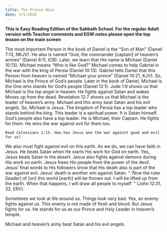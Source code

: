 ```yaml
---
title: The Prince Wins
date: 3/5/2020
---
```


 **This is Easy Reading Edition of the Sabbath School. For the regular Adult version with Teacher comments and EGW notes please open the top lesson on the main screen** 

The most important Person in the book of Daniel is the “Son of Man” (Daniel 7:13, NKJV). He also is named “God, the commander [captain] of heaven’s armies” (Daniel 8:11, ICB). Later, we learn that His name is Michael (Daniel 10:13). Michael means “Who is like God?” Michael comes to help Gabriel in the war with the king of Persia (Daniel 10:13). Gabriel tells Daniel that this Person from heaven is named “Michael your prince” (Daniel 10:21, KJV). So, Michael is the Prince of God’s people. Later in the book of Daniel, Michael is the One who stands for God’s people (Daniel 12:1). Jude 1:9 shows us that Michael is the top angel in heaven. He fights against Satan and wakes Moses up from the dead. Revelation 12:7 shows us that Michael is the leader of heaven’s army. Michael and this army beat Satan and his evil angels. So, Michael is Jesus. The kingdom of Persia has a top leader who stands behind the king. This leader is a spiritual power. It is Satan himself. God’s people also have a top leader. He is Michael, their Captain. He fights for them. He wins the war against evil for them too.

`Read Colossians 2:15. How has Jesus won the war against good and evil for us?`

We also must fight against evil on this earth. As we do, we can have faith in Jesus. He beats Satan when He starts His work for God on earth. Yes, Jesus beats Satan in the desert. Jesus also fights against demons during His work on earth. Jesus frees His people from the power of the devil. Jesus’ final words to His followers show that His death also is part of the war against evil. Jesus’ death is another win against Satan. “ ‘Now the ruler [leader] of [on] this world [earth] will be thrown out. I will be lifted up from the earth. When that happens, I will draw all people to myself’ ” (John 12:31, 32, ERV).

Sometimes we look at life around us. Things look very bad. Yes, an enemy fights against us. This enemy is not made of flesh and blood. But Jesus fights for us. He stands for us as our Prince and Holy Leader in heaven’s temple.

Michael and heaven’s army beat Satan and his evil angels.

